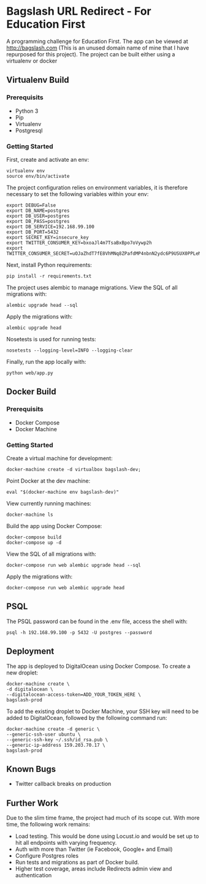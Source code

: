 # Bagslash URL Redirect - For Education First

A programming challenge for Education First.
The app can be viewed at http://bagslash.com (This is an unused domain name of mine that I have repurposed for this project).
The project can be built either using a virtualenv or docker

## Virtualenv Build

### Prerequisits

 - Python 3
 - Pip
 - Virtualenv
 - Postgresql

### Getting Started

First, create and activate an env:
```
virtualenv env
source env/bin/activate
```

The project configuration relies on environment variables, it is therefore necessary to set the following variables within your env:

```
export DEBUG=False
export DB_NAME=postgres
export DB_USER=postgres
export DB_PASS=postgres
export DB_SERVICE=192.168.99.100
export DB_PORT=5432
export SECRET_KEY=insecure_key
export TWITTER_CONSUMER_KEY=bxoaJl4m7TsaBxBpo7oVywp2h
export TWITTER_CONSUMER_SECRET=uOJaZhdT7fE8VhMNq8ZPafdMP4nbnN2ydc6P9USUX0PPLeMsO1
```

Next, install Python requirements:
```
pip install -r requirements.txt
```

The project uses alembic to manage migrations. View the SQL of all migrations with:
```
alembic upgrade head --sql
```

Apply the migrations with:
```
alembic upgrade head
```

Nosetests is used for running tests:
```
nosetests --logging-level=INFO --logging-clear
```

Finally, run the app locally with:
```
python web/app.py
```

## Docker Build

### Prerequisits

 - Docker Compose
 - Docker Machine

### Getting Started

Create a virtual machine for development:

```
docker-machine create -d virtualbox bagslash-dev;
```

Point Docker at the dev machine:
```
eval "$(docker-machine env bagslash-dev)"
```

View currently running machines:
```
docker-machine ls
```
Build the app using Docker Compose:
```
docker-compose build
docker-compose up -d

```

View the SQL of all migrations with:
```
docker-compose run web alembic upgrade head --sql
```

Apply the migrations with:
```
docker-compose run web alembic upgrade head
```

## PSQL

The PSQL password can be found in the .env file, access the shell with:
```
psql -h 192.168.99.100 -p 5432 -U postgres --password
```

## Deployment
The app is deployed to DigitalOcean using Docker Compose. To create a new droplet:
```
docker-machine create \
-d digitalocean \
--digitalocean-access-token=ADD_YOUR_TOKEN_HERE \
bagslash-prod
```

To add the existing droplet to Docker Machine, your SSH key will need to be added to DigitalOcean, followed by the following command run:
```
docker-machine create -d generic \
--generic-ssh-user ubuntu \
--generic-ssh-key ~/.ssh/id_rsa.pub \
--generic-ip-address 159.203.70.17 \
bagslash-prod
```

## Known Bugs

 - Twitter callback breaks on production

## Further Work

Due to the slim time frame, the project had much of its scope cut. With more time, the following work remains:

 - Load testing. This would be done using Locust.io and would be set up to hit all endpoints with varying frequency.
 - Auth with more than Twitter (ie Facebook, Google+ and Email)
 - Configure Postgres roles
 - Run tests and migrations as part of Docker build.
 - Higher test coverage, areas include Redirects admin view and authentication